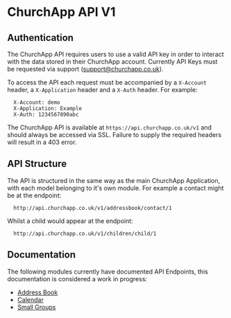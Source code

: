 # ChurchApp API V1

## Authentication

The ChurchApp API requires users to use a valid API key in order to interact with the data stored in their ChurchApp account. Currently API Keys must be requested via support (support@churchapp.co.uk).

To access the API each request must be accompanied by a `X-Account` header, a `X-Application` header and a `X-Auth` header. For example:

````
  X-Account: demo
  X-Application: Example
  X-Auth: 1234567890abc
````

The ChurchApp API is available at `https://api.churchapp.co.uk/v1` and should always be accessed via SSL. Failure to supply the required headers will result in a 403 error.

## API Structure

The API is structured in the same way as the main ChurchApp Application, with each model belonging to it's own module. For example a contact might be at the endpoint:

````
  http://api.churchapp.co.uk/v1/addressbook/contact/1
````

Whilst a child would appear at the endpoint:

````
  http://api.churchapp.co.uk/v1/children/child/1
````

## Documentation

The following modules currently have documented API Endpoints, this documentation is considered a work in progress:

* [Address Book](https://github.com/ChurchApp/churchapp-api/blob/master/modules/addressbook.md)
* [Calendar](https://github.com/ChurchApp/churchapp-api/blob/master/modules/calendar.md)
* [Small Groups](https://github.com/ChurchApp/churchapp-api/blob/master/modules/smallgroups.md)
